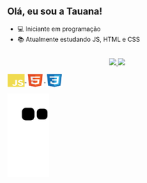 ## Olá, eu sou a Tauana!
- 💻 Iniciante em programação
- 📚 Atualmente estudando JS, HTML e CSS
##
<div align="center">
  <a href="https://github.com/tauanatorres">
  <img height="180em" src="https://github-readme-stats.vercel.app/api?username=tauanatorres&show_icons=true&theme=cobalt&include_all_commits=true&count_private=true"/>
  <img height="180em" src="https://github-readme-stats.vercel.app/api/top-langs/?username=tauanatorres&layout=compact&langs_count=7&theme=cobalt"/>
</div>
<div style="display: inline_block"><br>
  <img align="center" alt="Rafa-Js" height="30" width="40" src="https://raw.githubusercontent.com/devicons/devicon/master/icons/javascript/javascript-plain.svg">
  <img align="center" alt="Rafa-HTML" height="30" width="40" src="https://raw.githubusercontent.com/devicons/devicon/master/icons/html5/html5-original.svg">
  <img align="center" alt="Rafa-CSS" height="30" width="40" src="https://raw.githubusercontent.com/devicons/devicon/master/icons/css3/css3-original.svg">

  ![Snake animation](https://github.com/tauanatorres/tauanatorres/blob/output/github-contribution-grid-snake.svg)
  </div>
